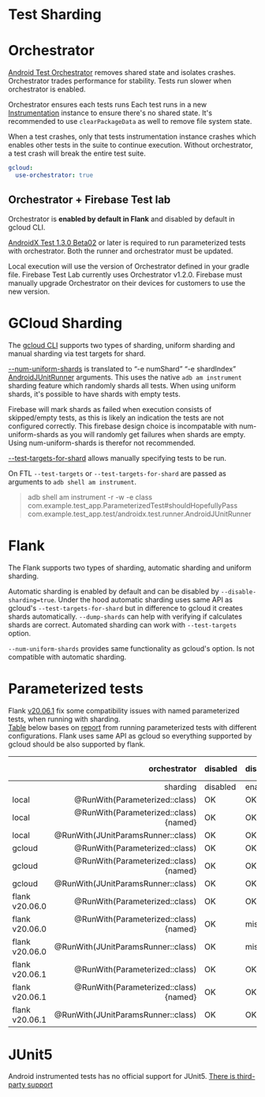 # Test Sharding

# Orchestrator

[Android Test Orchestrator][orchestrator] removes shared state and isolates crashes. Orchestrator trades performance for stability. Tests run slower when orchestrator is enabled.

Orchestrator ensures each tests runs Each test runs in a new [Instrumentation][instrumentation] instance to ensure there's no shared state. It's recommended to use `clearPackageData` as well to remove file system state. 

When a test crashes, only that tests instrumentation instance crashes which enables other tests in the suite to continue execution. Without orchestrator, a test crash will break the entire test suite.

```yaml
gcloud:
  use-orchestrator: true
```

## Orchestrator + Firebase Test lab

Orchestrator is **enabled by default in Flank** and disabled by default in gcloud CLI.

[AndroidX Test 1.3.0 Beta02][androidx_test] or later is required to run parameterized tests with orchestrator. Both the runner and orchestrator must be updated.

Local execution will use the version of Orchestrator defined in your gradle file. Firebase Test Lab currently uses Orchestrator v1.2.0. Firebase must manually upgrade Orchestrator on their devices for customers to use the new version.

[orchestrator]: https://developer.android.com/training/testing/junit-runner#using-android-test-orchestrator
[instrumentation]: https://developer.android.com/reference/android/app/Instrumentation
[androidx_test]: https://github.com/android/android-test/releases/tag/androidx-test-1.3.0-beta02


# GCloud Sharding

The [gcloud CLI][gcloud_cli] supports two types of sharding, uniform sharding and manual sharding via test targets for shard.

[--num-uniform-shards][test_targets_for_shards] is translated to “-e numShard” “-e shardIndex” [AndroidJUnitRunner][ajur] arguments. This uses the native `adb am instrument` sharding feature which randomly shards all tests. When using uniform shards, it's possible to have shards with empty tests.  

Firebase will mark shards as failed when execution consists of skipped/empty tests, as this is likely an indication the tests are not configured correctly. This firebase design choice is incompatable with num-uniform-shards as you will randomly get failures when shards are empty. Using num-uniform-shards is therefor not recommended.

[--test-targets-for-shard][test_targets_for_shards] allows manually specifying tests to be run.

On FTL `--test-targets` or `--test-targets-for-shard` are passed as arguments to `adb shell am instrument`.

> adb shell am instrument -r -w -e class com.example.test_app.ParameterizedTest#shouldHopefullyPass com.example.test_app.test/androidx.test.runner.AndroidJUnitRunner

[gcloud_cli]: https://cloud.google.com/sdk/gcloud/reference/alpha/firebase/test/android/run
[uniform_shards]: https://cloud.google.com/sdk/gcloud/reference/alpha/firebase/test/android/run#--num-uniform-shards
[test_targets_for_shards]: https://cloud.google.com/sdk/gcloud/reference/alpha/firebase/test/android/run#--test-targets-for-shard
[ajur]: https://developer.android.com/training/testing/junit-runner#sharding-tests


# Flank
The Flank supports two types of sharding, automatic sharding and uniform sharding.

Automatic sharding is enabled by default and can be disabled by `--disable-sharding=true`. Under the hood automatic sharding uses same API as gcloud's `--test-targets-for-shard` but in difference to gcloud it creates shards automatically. 
`--dump-shards` can help with verifying if calculates shards are correct. Automated sharding can work with `--test-targets` option. 

`--num-uniform-shards` provides same functionality as gcloud's option. Is not compatible with automatic sharding.


# Parameterized tests


Flank [v20.06.1](https://github.com/Flank/flank/releases/tag/v20.06.1) fix some compatibility issues with named parameterized tests, when running with sharding. \
[Table](https://github.com/Flank/flank_parametrized_tests/tree/master/test_apk) below bases on [report](https://github.com/Flank/flank_parametrized_tests/tree/master/test_apk/report) from running parameterized tests with different configurations.
Flank uses same API as gcloud so everything supported by gcloud should be also supported by flank. 

|                   | orchestrator                              | disabled  | disabled  | 1.3.0-rc01 | 1.3.0-rc01 |
| ---               | ---:                                      | ---       | ---       | ---        | ---        |					
|                   | sharding                                  | disabled  | enabled   | disabled   | enabled    |
| local             | @RunWith(Parameterized::class)            | OK        | OK        | OK         | OK         |
| local             | @RunWith(Parameterized::class) {named}    | OK        | OK        | OK         | OK         |
| local             | @RunWith(JUnitParamsRunner::class)        | OK        | OK        | OK         | OK         |
| gcloud            | @RunWith(Parameterized::class)            | OK        | OK        | OK         | OK	      |		
| gcloud            | @RunWith(Parameterized::class) {named}    | OK        | OK        | OK         | OK         |
| gcloud            | @RunWith(JUnitParamsRunner::class)        | OK        | OK        | null       | null       |
| flank v20.06.0    | @RunWith(Parameterized::class)            | OK        | OK        | OK         | OK         |
| flank v20.06.0    | @RunWith(Parameterized::class) {named}	| OK        | missing   | OK         | missing    |
| flank v20.06.0    | @RunWith(JUnitParamsRunner::class)        | OK        | missing   | null       | missing    |
| flank v20.06.1    | @RunWith(Parameterized::class)            | OK        | OK        | OK         | OK         |
| flank v20.06.1    | @RunWith(Parameterized::class) {named}	| OK        | OK        | OK         | OK         |
| flank v20.06.1    | @RunWith(JUnitParamsRunner::class)        | OK        | OK        | null       | null       |



# JUnit5
Android instrumented tests has no official support for JUnit5. [There is third-party support](https://github.com/mannodermaus/android-junit5)

